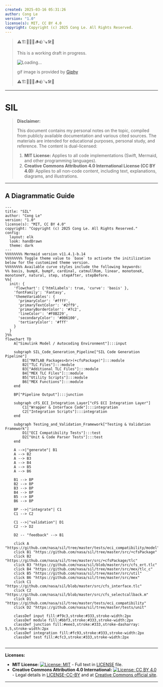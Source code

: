 ```yaml
---
created: 2025-03-16 05:31:26
author: Cong Le
version: "1.0"
license(s): MIT, CC BY 4.0
copyright: Copyright (c) 2025 Cong Le. All Rights Reserved.
---
```


> ⚠️🏗️🚧🦺🧱🪵🪨🪚🛠️👷
> 
> This is a working draft in progress.
> 
> ![Loading...](https://media3.giphy.com/media/v1.Y2lkPTc5MGI3NjExcmxhYzBobGw1NDd3YjlvaWcxMXMwbWVveG9vZXd3bzAyeDJudGZvYiZlcD12MV9pbnRlcm5hbF9naWZfYnlfaWQmY3Q9Zw/RN8LABxDcleYvxC4go/giphy.gif)
> 
> gif image is provided by [Giphy](https://giphy.com)
> 
> ⚠️🏗️🚧🦺🧱🪵🪨🪚🛠️👷

----


# SIL
> **Disclaimer:**
>
> This document contains my personal notes on the topic,
> compiled from publicly available documentation and various cited sources.
> The materials are intended for educational purposes, personal study, and reference.
> The content is dual-licensed:
> 1. **MIT License:** Applies to all code implementations (Swift, Mermaid, and other programming languages).
> 2. **Creative Commons Attribution 4.0 International License (CC BY 4.0):** Applies to all non-code content, including text, explanations, diagrams, and illustrations.
---


## A Diagrammatic Guide 



```mermaid
---
title: "SIL"
author: "Cong Le"
version: "1.0"
license(s): "MIT, CC BY 4.0"
copyright: "Copyright (c) 2025 Cong Le. All Rights Reserved."
config:
  layout: elk
  look: handDrawn
  theme: dark
---
%%%%%%%% Mermaid version v11.4.1-b.14
%%%%%%%% Toggle theme value to `base` to activate the initilization below for the customized theme version.
%%%%%%%% Available curve styles include the following keywords:
%% basis, bumpX, bumpY, cardinal, catmullRom, linear, monotoneX, monotoneY, natural, step, stepAfter, stepBefore.
%%{
  init: {
    'flowchart': {'htmlLabels': true, 'curve': 'basis' },
    'fontFamily': 'Fantasy',
    'themeVariables': {
      'primaryColor': '#ffff',
      'primaryTextColor': '#2ff9',
      'primaryBorderColor': '#7c2',
      'lineColor': '#F8B229',
      'secondaryColor': '#006100',
      'tertiaryColor': '#fff'
    }
  }
}%%
flowchart TD
    A["Simulink Model / Autocoding Environment"]:::input

    subgraph SIL_Code_Generation_Pipeline["SIL Code Generation Pipeline"]
        B1["MATLAB Packages<br>(+cfsPackage)"]:::module
        B2["TLC Files"]:::module
        B3["Additional TLC Files"]:::module
        B4["MEX TLC Files"]:::module
        B5["Utility Scripts"]:::module
        B6["MEX Functions"]:::module
    end

    BP["Pipeline Output"]:::junction

    subgraph cFS_ECI_Integration_Layer["cFS ECI Integration Layer"]
        C1["Wrapper & Interface Code"]:::integration
        C2["Integration Scripts"]:::integration
    end

    subgraph Testing_and_Validation_Framework["Testing & Validation Framework"]
        D1["ECI Compatibility Tests"]:::test
        D2["Unit & Code Parser Tests"]:::test
    end

    A -->|"generate"| B1
    A --> B2
    A --> B3
    A --> B4
    A --> B5
    A --> B6

    B1 --> BP
    B2 --> BP
    B3 --> BP
    B4 --> BP
    B5 --> BP
    B6 --> BP

    BP -->|"integrate"| C1
    C1 --> C2

    C1 -->|"validation"| D1
    C2 --> D2

    D2 -- "feedback" --> B1

    click A "https://github.com/nasa/sil/tree/master/tests/eci_compatibility/model"
    click B1 "https://github.com/nasa/sil/tree/master/src/+cfsPackage"
    click B2 "https://github.com/nasa/sil/tree/master/src/+cfsPackage/tlc"
    click B3 "https://github.com/nasa/sil/blob/master/src/cfs_ert.tlc"
    click B4 "https://github.com/nasa/sil/tree/master/src/mex/tlc_c"
    click B5 "https://github.com/nasa/sil/tree/master/src/util"
    click B6 "https://github.com/nasa/sil/tree/master/src/mex"
    click C1 "https://github.com/nasa/sil/blob/master/src/cfs_interface.tlc"
    click C2 "https://github.com/nasa/sil/blob/master/src/cfs_selectcallback.m"
    click D1 "https://github.com/nasa/sil/tree/master/tests/eci_compatibility"
    click D2 "https://github.com/nasa/sil/tree/master/tests/unit"

    classDef input fill:#f9c3,stroke:#333,stroke-width:2px
    classDef module fill:#bbf3,stroke:#333,stroke-width:2px
    classDef junction fill:#eee3,stroke:#333,stroke-dasharray: 5,5,stroke-width:2px
    classDef integration fill:#fc93,stroke:#333,stroke-width:2px
    classDef test fill:#cfc3,stroke:#333,stroke-width:2px
    
```





---
**Licenses:**

- **MIT License:**  [![License: MIT](https://img.shields.io/badge/License-MIT-yellow.svg)](LICENSE) - Full text in [LICENSE](LICENSE) file.
- **Creative Commons Attribution 4.0 International:** [![License: CC BY 4.0](https://licensebuttons.net/l/by/4.0/88x31.png)](LICENSE-CC-BY) - Legal details in [LICENSE-CC-BY](LICENSE-CC-BY) and at [Creative Commons official site](http://creativecommons.org/licenses/by/4.0/).

---
